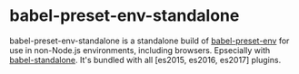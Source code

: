 babel-preset-env-standalone
================

babel-preset-env-standalone is a standalone build of [babel-preset-env](https://github.com/babel/babel-preset-env) for use in non-Node.js environments, including browsers. Epsecially with [babel-standalone](https://github.com/babel/babel-standalone). 
It's bundled with all [es2015, es2016, es2017] plugins.
